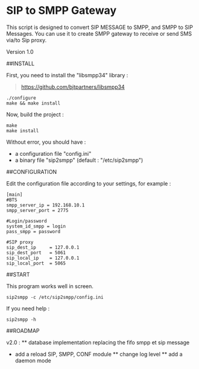 SIP to SMPP Gateway
========

This script is designed to convert SIP MESSAGE to SMPP, and SMPP to SIP Messages. You can use it to create SMPP gateway to receive or send SMS via/to Sip proxy. 

Version 1.0


##INSTALL

  First, you need to install the "libsmpp34" library :

> https://github.com/bjtpartners/libsmpp34 

    ./configure
    make && make install
    
  Now, build the project :
      
    make
    make install
    
  Without error, you should have :
* a configuration file "config.ini"
* a binary file "sip2smpp" (default : "/etc/sip2smpp")
    
##CONFIGURATION

  Edit the configuration file according to your settings, for example :

    [main]
    #BTS
    smpp_server_ip = 192.168.10.1
    smpp_server_port = 2775
    
    #Login/password
    system_id_smpp = login
    pass_smpp = password
    
    #SIP proxy
    sip_dest_ip     = 127.0.0.1
    sip_dest_port   = 5061
    sip_local_ip    = 127.0.0.1
    sip_local_port  = 5065

##START

This program works well in screen.

    sip2smpp -c /etc/sip2smpp/config.ini
  
  If you need help :

    sip2smpp -h

##ROADMAP

v2.0 :
** database implementation replacing the fifo smpp et sip message
* add a reload SIP, SMPP, CONF module
** change log level
** add a daemon mode
 
